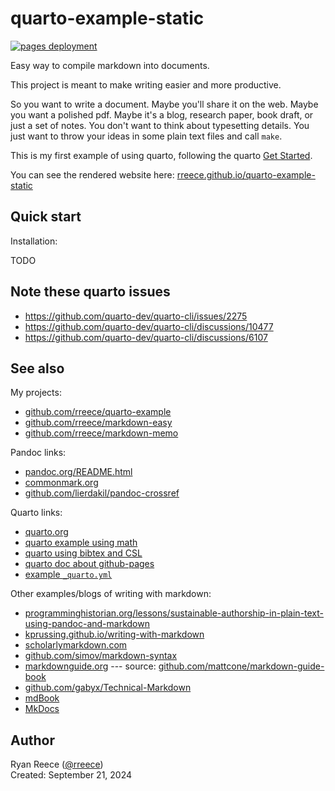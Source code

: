 quarto-example-static
====================================

[![pages deployment](https://github.com/rreece/quarto-example-static/actions/workflows/pages/pages-build-deployment/badge.svg)](https://github.com/rreece/quarto-example-static/actions/workflows/pages/pages-build-deployment)

Easy way to compile markdown into documents.

This project is meant to make writing easier and more productive.

So you want to write a document.
Maybe you'll share it on the web.
Maybe you want a polished pdf. 
Maybe it's a blog, research paper, book draft, or just a set of notes.
You don't want to think about typesetting details.
You just want to throw your ideas in some plain text files and call `make`.

This is my first example of using quarto, following the quarto
[Get Started](https://quarto.org/docs/get-started/hello/text-editor.html).

You can see the rendered website here:
[rreece.github.io/quarto-example-static](https://rreece.github.io/quarto-example-static/)


Quick start
----------------------------------

Installation:

TODO


Note these quarto issues
----------------------------------

-   https://github.com/quarto-dev/quarto-cli/issues/2275
-   https://github.com/quarto-dev/quarto-cli/discussions/10477
-   https://github.com/quarto-dev/quarto-cli/discussions/6107


See also
----------------------------------

My projects:

-   [github.com/rreece/quarto-example](https://github.com/rreece/quarto-example)
-   [github.com/rreece/markdown-easy](https://github.com/rreece/markdown-easy)
-   [github.com/rreece/markdown-memo](https://github.com/rreece/markdown-memo)

Pandoc links:

-   [pandoc.org/README.html](http://pandoc.org/README.html)
-   [commonmark.org](http://commonmark.org/)
-   [github.com/lierdakil/pandoc-crossref](https://github.com/lierdakil/pandoc-crossref)

Quarto links:

-   [quarto.org](https://quarto.org/)
-   [quarto example using math](https://github.com/quarto-dev/quarto-examples/tree/main/html-math)
-   [quarto using bibtex and CSL](https://github.com/quarto-dev/quarto-examples/tree/main/appendix-csl)
-   [quarto doc about github-pages](https://quarto.org/docs/publishing/github-pages.html)
-   [example `_quarto.yml`](https://github.com/quarto-dev/quarto-web/blob/main/_quarto.yml)

Other examples/blogs of writing with markdown:

-   [programminghistorian.org/lessons/sustainable-authorship-in-plain-text-using-pandoc-and-markdown](http://programminghistorian.org/lessons/sustainable-authorship-in-plain-text-using-pandoc-and-markdown)
-   [kprussing.github.io/writing-with-markdown](https://web.archive.org/web/20171026174128/http://kprussing.github.io/writing-with-markdown/)
-   [scholarlymarkdown.com](http://scholarlymarkdown.com/)
-   [github.com/simov/markdown-syntax](https://github.com/simov/markdown-syntax/blob/main/mermaid.md)
-   [markdownguide.org](https://www.markdownguide.org/getting-started/) --- source: [github.com/mattcone/markdown-guide-book](https://github.com/mattcone/markdown-guide-book/blob/master/manuscript/chapter3.md)
-   [github.com/gabyx/Technical-Markdown](https://github.com/gabyx/Technical-Markdown)
-   [mdBook](https://rust-lang.github.io/mdBook/)
-   [MkDocs](https://www.mkdocs.org/)


Author
----------------------------------

Ryan Reece ([@rreece](https://github.com/rreece))         
Created: September 21, 2024

